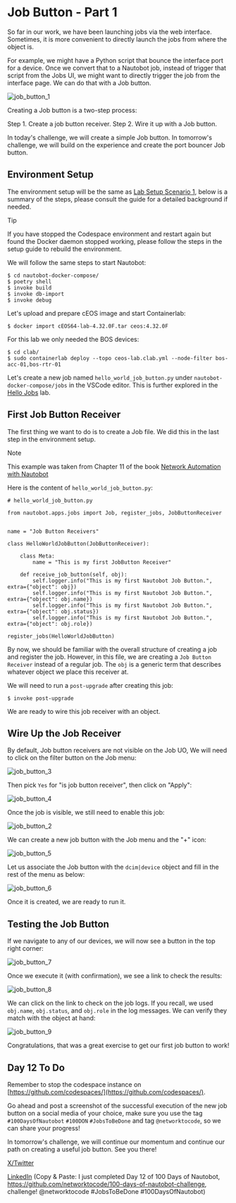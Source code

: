# Job Button - Part 1

So far in our work, we have been launching jobs via the web interface. Sometimes, it is more convenient to directly launch the jobs from where the object is. 

For example, we might have a Python script that bounce the interface port for a device. Once we convert that to a Nautobot job, instead of trigger that script from the Jobs UI, we might want to directly trigger the job from the interface page. We can do that with a Job button. 

![job_button_1](images/job_button_1.png)

Creating a Job button is a two-step process: 

Step 1. Create a job button receiver. 
Step 2. Wire it up with a Job button. 

In today's challenge, we will create a simple Job button. In tomorrow's challenge, we will build on the experience and create the port bouncer Job button. 

## Environment Setup

The environment setup will be the same as [Lab Setup Scenario 1](../Lab_Setup/scenario_1_setup/README.md), below is a summary of the steps, please consult the guide for a detailed background if needed. 

> [!TIP]
> If you have stopped the Codespace environment and restart again but found the Docker daemon stopped working, please follow the steps in the setup guide to rebuild the environment. 

We will follow the same steps to start Nautobot: 

```
$ cd nautobot-docker-compose/
$ poetry shell
$ invoke build
$ invoke db-import
$ invoke debug
```

Let's upload and prepare cEOS image and start Containerlab: 

```
$ docker import cEOS64-lab-4.32.0F.tar ceos:4.32.0F
```

For this lab we only needed the BOS devices: 

```
$ cd clab/
$ sudo containerlab deploy --topo ceos-lab.clab.yml --node-filter bos-acc-01,bos-rtr-01
```

Let's create a new job named `hello_world_job_button.py` under `nautobot-docker-compose/jobs` in the VSCode editor. This is further explored in the [Hello Jobs](../Day003_Hello_Jobs_Part_1/README.md) lab.

## First Job Button Receiver 

The first thing we want to do is to create a Job file. We did this in the last step in the environment setup. 

> [!NOTE] 
> This example was taken from Chapter 11 of the book [Network Automation with Nautobot](https://www.packtpub.com/en-us/product/network-automation-with-nautobot-9781837634514a)

Here is the content of ```hello_world_job_button.py```: 

```
# hello_world_job_button.py

from nautobot.apps.jobs import Job, register_jobs, JobButtonReceiver


name = "Job Button Receivers"

class HelloWorldJobButton(JobButtonReceiver):

    class Meta: 
        name = "This is my first JobButton Receiver"
    
    def receive_job_button(self, obj): 
        self.logger.info("This is my first Nautobot Job Button.", extra={"object": obj})
        self.logger.info("This is my first Nautobot Job Button.", extra={"object": obj.name})
        self.logger.info("This is my first Nautobot Job Button.", extra={"object": obj.status})
        self.logger.info("This is my first Nautobot Job Button.", extra={"object": obj.role})

register_jobs(HelloWorldJobButton)
```

By now, we should be familiar with the overall structure of creating a job and register the job. However, in this file, we are creating a ```Job Button Receiver``` instead of a regular job. The ```obj``` is a generic term that describes whatever object we place this receiver at. 

We will need to run a `post-upgrade` after creating this job: 

```
$ invoke post-upgrade
```

We are ready to wire this job receiver with an object. 

## Wire Up the Job Receiver

By default, Job button receivers are not visible on the Job UO, We will need to click on the filter button on the Job menu: 

![job_button_3](images/job_button_3.png)

Then pick ```Yes``` for "is job button receiver", then click on "Apply": 

![job_button_4](images/job_button_4.png)

Once the job is visible, we still need to enable this job: 

![job_button_2](images/job_button_2.png)

We can create a new job button with the Job menu and the "+" icon: 

![job_button_5](images/job_button_5.png)

Let us associate the Job button with the ```dcim|device``` object and fill in the rest of the menu as below: 

![job_button_6](images/job_button_6.png)

Once it is created, we are ready to run it. 

## Testing the Job Button

If we navigate to any of our devices, we will now see a button in the top right corner: 

![job_button_7](images/job_button_7.png)

Once we execute it (with confirmation), we see a link to check the results: 

![job_button_8](images/job_button_8.png)

We can click on the link to check on the job logs. If you recall, we used ```obj.name```, ```obj.status```, and ```obj.role``` in the log messages. We can verify they match with the object at hand:  

![job_button_9](images/job_button_9.png)

Congratulations, that was a great exercise to get our first job button to work! 

## Day 12 To Do

Remember to stop the codespace instance on [https://github.com/codespaces/](https://github.com/codespaces/). 

Go ahead and post a screenshot of the successful execution of the new job button on a social media of your choice, make sure you use the tag `#100DaysOfNautobot` `#100DON` `#JobsToBeDone` and tag `@networktocode`, so we can share your progress! 

In tomorrow's challenge, we will continue our momentum and continue our path on creating a useful job button. See you there! 

[X/Twitter](<https://twitter.com/intent/tweet?url=https://github.com/networktocode/100-days-of-nautobot-challenge&text=I+jst+completed+Day+12+of+the+100+days+of+nautobot+challenge+!&hashtags=100DaysOfNautobot,JobsToBeDone>)

[LinkedIn](https://www.linkedin.com/) (Copy & Paste: I just completed Day 12 of 100 Days of Nautobot, https://github.com/networktocode/100-days-of-nautobot-challenge, challenge! @networktocode #JobsToBeDone #100DaysOfNautobot)
